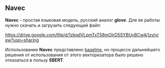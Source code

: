 ## Navec

__Navec__ - простая языковая модель, русский аналог __glove__. Для ее работы нужно скачать и загрузить следующий файл:

https://drive.google.com/file/d/1zkqdVLpmTxT58mOlrD5SYBUvBCwjk1zv/view?usp=sharing

Использование __Navec__ представлено [baseline](baseline/MTS.ipynb), но процессе дальнейшего решения от использования от этого векторизатора было решено отказаться в пользу __SBERT__.
